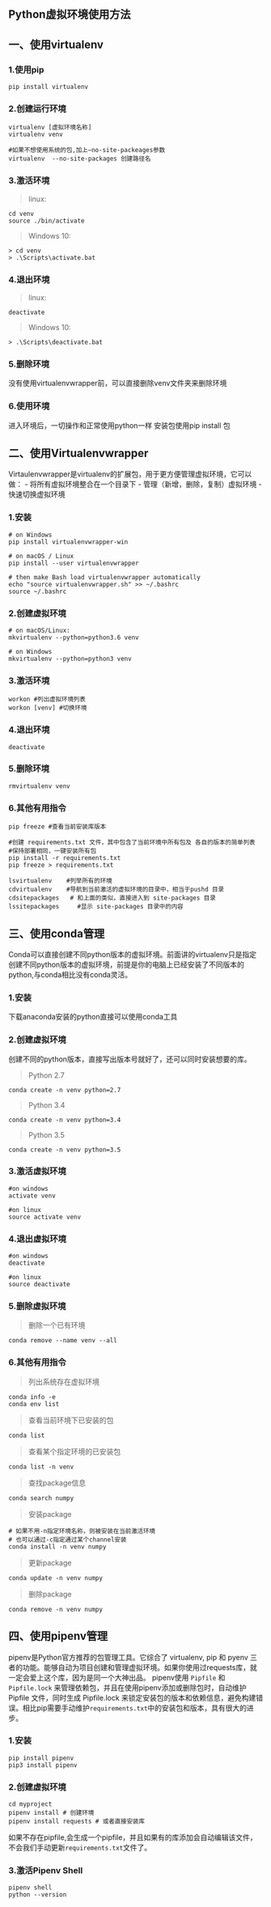 ## Python虚拟环境使用方法

## 一、使用virtualenv

### 1.使用pip

```shell
pip install virtualenv
```

### 2.创建运行环境

```shell
virtualenv [虚拟环境名称] 
virtualenv venv

#如果不想使用系统的包,加上–no-site-packeages参数
virtualenv  --no-site-packages 创建路径名
```

### 3.激活环境

> linux:

```shell
cd venv
source ./bin/activate
```

> Windows 10:

```shell
> cd venv
> .\Scripts\activate.bat
```

### 4.退出环境

> linux:

```shell
deactivate
```

> Windows 10:

```shell
> .\Scripts\deactivate.bat
```

### 5.删除环境

没有使用virtualenvwrapper前，可以直接删除venv文件夹来删除环境

### 6.使用环境

进入环境后，一切操作和正常使用python一样 安装包使用pip install 包

## 二、使用Virtualenvwrapper

Virtaulenvwrapper是virtualenv的扩展包，用于更方便管理虚拟环境，它可以做： - 将所有虚拟环境整合在一个目录下 - 管理（新增，删除，复制）虚拟环境 - 快速切换虚拟环境

### 1.安装

```shell
# on Windows
pip install virtualenvwrapper-win

# on macOS / Linux
pip install --user virtualenvwrapper

# then make Bash load virtualenvwrapper automatically
echo "source virtualenvwrapper.sh" >> ~/.bashrc
source ~/.bashrc
```

### 2.创建虚拟环境

```shell
# on macOS/Linux:
mkvirtualenv --python=python3.6 venv

# on Windows
mkvirtualenv --python=python3 venv
```

### 3.激活环境

```shell
workon #列出虚拟环境列表
workon [venv] #切换环境
```

### 4.退出环境

```shell
deactivate
```

### 5.删除环境

```shell
rmvirtualenv venv
```

### 6.其他有用指令

```shell
pip freeze #查看当前安装库版本

#创建 requirements.txt 文件，其中包含了当前环境中所有包及 各自的版本的简单列表
#保持部署相同，一键安装所有包
pip install -r requirements.txt
pip freeze > requirements.txt 

lsvirtualenv    #列举所有的环境
cdvirtualenv    #导航到当前激活的虚拟环境的目录中，相当于pushd 目录
cdsitepackages   # 和上面的类似，直接进入到 site-packages 目录
lssitepackages     #显示 site-packages 目录中的内容
```

## 三、使用conda管理

Conda可以直接创建不同python版本的虚拟环境。前面讲的virtualenv只是指定创建不同python版本的虚拟环境，前提是你的电脑上已经安装了不同版本的python,与conda相比没有conda灵活。

### 1.安装

下载anaconda安装的python直接可以使用conda工具

### 2.创建虚拟环境

创建不同的python版本，直接写出版本号就好了，还可以同时安装想要的库。

> Python 2.7  

```shell
conda create -n venv python=2.7
```  

> Python 3.4  

```shell
conda create -n venv python=3.4
```

> Python 3.5

```shell
conda create -n venv python=3.5
```

### 3.激活虚拟环境

```shell
#on windows
activate venv

#on linux
source activate venv
```

### 4.退出虚拟环境

```shell
#on windows
deactivate

#on linux
source deactivate
```

### 5.删除虚拟环境

> 删除一个已有环境

```shell
conda remove --name venv --all
```

### 6.其他有用指令

> 列出系统存在虚拟环境

```shell
conda info -e
conda env list
```

> 查看当前环境下已安装的包

```shell
conda list
```

> 查看某个指定环境的已安装包

```shell
conda list -n venv
```

> 查找package信息

```shell
conda search numpy
```

> 安装package

```shell
# 如果不用-n指定环境名称，则被安装在当前激活环境
# 也可以通过-c指定通过某个channel安装
conda install -n venv numpy
```

> 更新package

```shell
conda update -n venv numpy
```

> 删除package

```shell
conda remove -n venv numpy
```

## 四、使用pipenv管理

pipenv是Python官方推荐的包管理工具。它综合了 virtualenv, pip 和 pyenv 三者的功能。能够自动为项目创建和管理虚拟环境。如果你使用过requests库，就一定会爱上这个库，因为是同一个大神出品。 pipenv使用 `Pipfile` 和 `Pipfile.lock` 来管理依赖包，并且在使用pipenv添加或删除包时，自动维护 Pipfile 文件，同时生成 Pipfile.lock 来锁定安装包的版本和依赖信息，避免构建错误。相比pip需要手动维护`requirements.txt`中的安装包和版本，具有很大的进步。

### 1.安装

```shell
pip install pipenv
pip3 install pipenv
```

### 2.创建虚拟环境

```shell
cd myproject
pipenv install # 创建环境
pipenv install requests # 或者直接安装库
```

如果不存在pipfile,会生成一个pipfile，并且如果有的库添加会自动编辑该文件，不会我们手动更新`requirements.txt`文件了。

### 3.激活Pipenv Shell

```shell
pipenv shell
python --version
```

